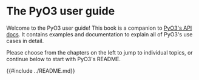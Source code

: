 # The PyO3 user guide

Welcome to the PyO3 user guide! This book is a companion to [PyO3's API docs](https://docs.rs/pyo3). It contains examples and documentation to explain all of PyO3's use cases in detail.

Please choose from the chapters on the left to jump to individual topics, or continue below to start with PyO3's README.

{{#include ../README.md}}
